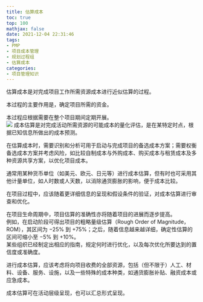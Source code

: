 ```yaml
---
title: 估算成本
toc: true
top: 100
mathjax: false
date: 2021-12-04 22:31:46
tags:
- PMP
- 项目成本管理
- 规划过程组
- 估算成本
categories:
- 项目管理知识
---
```

估算成本是对完成项目工作所需资源成本进行近似估算的过程。

本过程的主要作用是，确定项目所需的资金。

本过程应根据需要在整个项目期间定期开展。  
<img src="https://ddabb.github.io/photos/pmpimages/数据流向图/7.2估算成本.png"/>
成本估算是对完成活动所需资源的可能成本的量化评估，是在某特定时点，根据已知信息所做出的成本预测。

在估算成本时，需要识别和分析可用于启动与完成项目的备选成本方案；需要权衡备选成本方案并考虑风险，如比较自制成本与外购成本、购买成本与租赁成本及多种资源共享方案，以优化项目成本。

通常用某种货币单位（如美元、欧元、日元等）进行成本估算，但有时也可采用其他计量单位，如人时数或人天数，以消除通货膨胀的影响，便于成本比较。

在项目过程中，应该随着更详细信息的呈现和假设条件的验证，对成本估算进行审查和优化。

在项目生命周期中，项目估算的准确性亦将随着项目的进展而逐步提高。  
例如，在启动阶段可得出项目的粗略量级估算（Rough Order of Magnitude，ROM），其区间为 −25% 到 +75%；之后，随着信息越来越详细，确定性估算的区间可缩小至 −5% 到 +10%。  
某些组织已经制定出相应的指南，规定何时进行优化，以及每次优化所要达到的置信度或准确度。

进行成本估算，应该考虑将向项目收费的全部资源，包括（但不限于）人工、材料、设备、服务、设施，以及一些特殊的成本种类，如通货膨胀补贴、融资成本或应急成本。

成本估算可在活动层级呈现，也可以汇总形式呈现。

